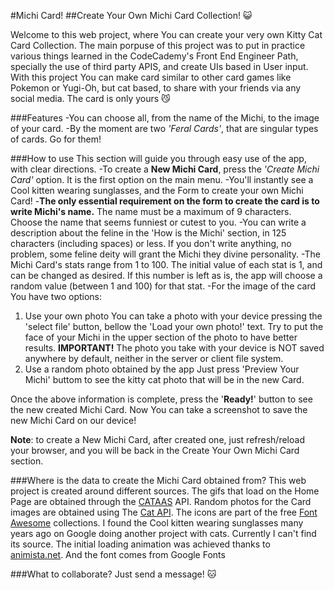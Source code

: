 #Michi Card!
##Create Your Own Michi Card Collection! :smiley_cat:

Welcome to this web project, where You can create your very own Kitty Cat Card Collection.
The main porpuse of this project was to put in practice various things learned in the CodeCademy's Front End Engineer Path, specially the use of third party APIS, and create UIs based in User input.
With this project You can make card similar to other card games like Pokemon or Yugi-Oh, but cat based, to share with your friends via any social media. The card is only yours :smirk_cat:


###Features
-You can choose all, from the name of the Michi, to the image of your card.
-By the moment are two *'Feral Cards'*, that are singular types of cards. Go for them!


###How to use
This section will guide you through easy use of the app, with clear directions.
-To create a **New Michi Card**, press the *'Create Michi Card'* option.
It is the first option on the main menu.
-You'll instantly see a Cool kitten wearing sunglasses, and the Form to create your own Michi Card!
-**The only essential requirement on the form to create the card is to write Michi's name.**
The name must be a maximum of 9 characters. Choose the name that seems funniest or cutest to you.
-You can write a description about the feline in the 'How is the Michi' section, in 125 characters (including spaces) or less. If you don't write anything, no problem, some feline deity will grant the Michi they divine personality.
-The Michi Card's stats range from 1 to 100. The initial value of each stat is 1, and can be changed as desired. If this number is left as is, the app will choose a random value (between 1 and 100) for that stat.
-For the image of the card You have two options:
1. Use your own photo
You can take a photo with your device pressing the 'select file' button, bellow the 'Load your own photo!' text.
Try to put the face of your Michi in the upper section of the photo to have better results.
**IMPORTANT!** The photo you take with your device is NOT saved anywhere by default, neither in the server or client file system.
2. Use a random photo obtained by the app
Just press 'Preview Your Michi' buttom to see the kitty cat photo that will be in the new Card.

Once the above information is complete, press the '**Ready!**' button to see the new created Michi Card. 
Now You can take a screenshot to save the new Michi Card on our device!

**Note**: to create a New Michi Card, after created one, just refresh/reload your browser, and you will be back in the Create Your Own Michi Card section.

###Where is the data to create the Michi Card obtained from?
This web project is created around different sources.
The gifs that load on the Home Page are obtained through the [CATAAS](https://cataas.com/) API.
Random photos for the Card images are obtained using The [Cat API](https://thecatapi.com/).
The icons are part of the free [Font Awesome](https://fontawesome.com/) collections.
I found the Cool kitten wearing sunglasses many years ago on Google doing another project with cats. Currently I can't find its source. The initial loading animation was achieved thanks to [animista.net](https://animista.net/).
And the font comes from Google Fonts


###What to collaborate?
Just send a message! :cat:

